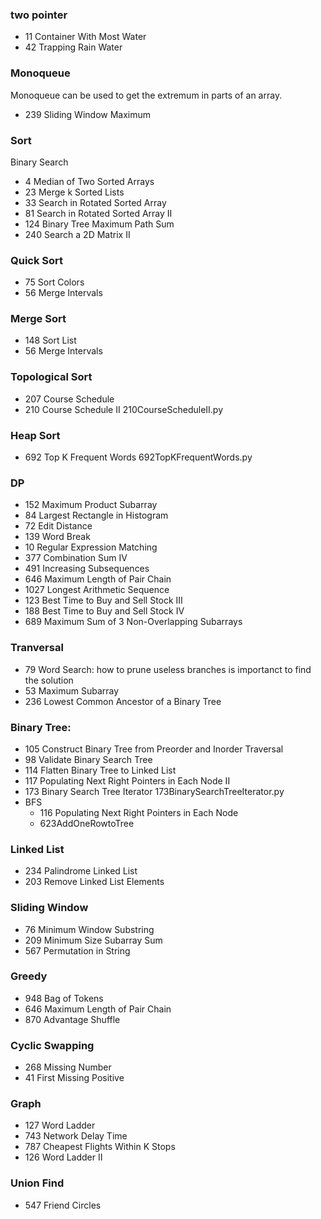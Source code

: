 ### two pointer
- 11 Container With Most Water
- 42 Trapping Rain Water

### Monoqueue
Monoqueue can be used to get the extremum in parts of an array.
- 239 Sliding Window Maximum

### Sort
Binary Search
- 4   Median of Two Sorted Arrays
- 23  Merge k Sorted Lists
- 33  Search in Rotated Sorted Array
- 81  Search in Rotated Sorted Array II
- 124 Binary Tree Maximum Path Sum
- 240 Search a 2D Matrix II

### Quick Sort
- 75 Sort Colors
- 56 Merge Intervals

### Merge Sort
- 148 Sort List
- 56 Merge Intervals

### Topological Sort
- 207 Course Schedule
- 210 Course Schedule II
210CourseScheduleII.py

### Heap Sort
- 692 Top K Frequent Words
692TopKFrequentWords.py

### DP
- 152 Maximum Product Subarray
- 84 Largest Rectangle in Histogram
- 72 Edit Distance
- 139 Word Break
- 10 Regular Expression Matching
- 377 Combination Sum IV
- 491 Increasing Subsequences
- 646 Maximum Length of Pair Chain
- 1027 Longest Arithmetic Sequence
- 123 Best Time to Buy and Sell Stock III
- 188 Best Time to Buy and Sell Stock IV
- 689 Maximum Sum of 3 Non-Overlapping Subarrays


### Tranversal
- 79 Word Search: how to prune useless branches is importanct to find the solution
- 53 Maximum Subarray
- 236 Lowest Common Ancestor of a Binary Tree


### Binary Tree:
- 105 Construct Binary Tree from Preorder and Inorder Traversal
- 98 Validate Binary Search Tree
- 114 Flatten Binary Tree to Linked List
- 117 Populating Next Right Pointers in Each Node II
- 173 Binary Search Tree Iterator
173BinarySearchTreeIterator.py
- BFS
  - 116 Populating Next Right Pointers in Each Node
  - 623AddOneRowtoTree

### Linked List
- 234 Palindrome Linked List
- 203 Remove Linked List Elements

### Sliding Window
- 76 Minimum Window Substring
- 209 Minimum Size Subarray Sum
- 567 Permutation in String

### Greedy
- 948 Bag of Tokens
- 646 Maximum Length of Pair Chain
- 870 Advantage Shuffle


### Cyclic Swapping
- 268 Missing Number
- 41 First Missing Positive

### Graph
- 127 Word Ladder
- 743 Network Delay Time
- 787 Cheapest Flights Within K Stops
- 126 Word Ladder II

### Union Find
- 547 Friend Circles
